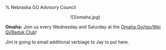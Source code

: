 % Nebraska GO Advisory Council

<div style="text-align:center">
![](omaha.jpg)
</div>

**Omaha:** Join us every Wednesday and Saturday at the
[Omaha Go/Igo/Wei Qi/Baduk Club](https://www.meetup.com/omaha-go-igo-wei-qi-baduk-club/)!

Jim is going to email additional verbiage to Jay to put here.

